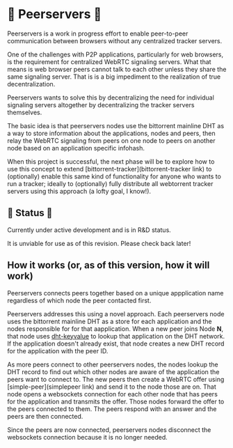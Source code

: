 # :construction: Peerservers :construction:
Peerservers is a work in progress effort to enable peer-to-peer communication between browsers without any centralized tracker servers.

One of the challenges with P2P applications, particularly for web browsers, is the requirement for centralized WebRTC signaling servers. What that means is web browser peers cannot talk to each other unless they share the same signaling server. That is is a big impediment to the realization of true decentralization. 

Peerservers wants to solve this by decentralizing the need for individual signaling servers altogether by decentralizing the tracker servers themselves.

The basic idea is that peerservers nodes use the bittorrent mainline DHT as a way to store information about the applications, nodes and peers, then relay the WebRTC signaling from peers on one node to peers on another node based on an application specific infohash.

When this project is successful, the next phase will be to explore how to use this concept to extend [bittorrent-tracker](bittorrent-tracker link) to (optionally) enable this same kind of functionality for anyone who wants to run a tracker; ideally to (optionally) fully distribute all webtorrent tracker servers using this approach (a lofty goal, I know!).

## :construction: Status :construction:
Currently under active development and is in R&D status. 

It is unviable for use as of this revision. Please check back later!

## How it works (or, as of this version, how it **will work**)
Peerservers connects peers together based on a unique appplication name regardless of which node the peer contacted first.

Peerservers addresses this using a novel approach. Each peerservers node uses the bittorrent mainline DHT as a store for  each application and the nodes responsible for for that aapplication. When a new peer joins Node **N**, that node uses [dht-keyvalue](https://github.com/draeder/dht-keyvalue) to lookup that application on the DHT network. If the application doesn't already exist, that node creates a new DHT record for the application with the peer ID.

As more peers connect to other peerservers nodes, the nodes lookup the DHT record to find out which other nodes are aware of the application the peers want to connect to. The new peers then create a WebRTC offer using [simple-peer](simplepeer link) and send it to the node those are on. That node opens a websockets connection for each other node that has peers for the application and transmits the offer. Those nodes forward the offer to the peers connected to them. The peers respond with an answer and the peers are then connected.

Since the peers are now connected, peerservers nodes disconnect the websockets connection because it is no longer needed.
